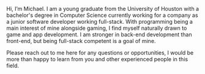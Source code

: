 Hi, I’m Michael. I am a young graduate from the University of Houston with a bachelor's degree in Computer Science currently working for a company as a junior software developer working full-stack. With programming being a main interest of mine alongside gaming, I find myself naturally drawn to game and app development. I am stronger in back-end development than front-end, but being full-stack competent is a goal of mine.

Please reach out to me here for any questions or opportunities, I would be more than happy to learn from you and other experienced people in this field.

<!---
MKeru/MKeru is a ✨ special ✨ repository because its `README.md` (this file) appears on your GitHub profile.
You can click the Preview link to take a look at your changes.
--->
